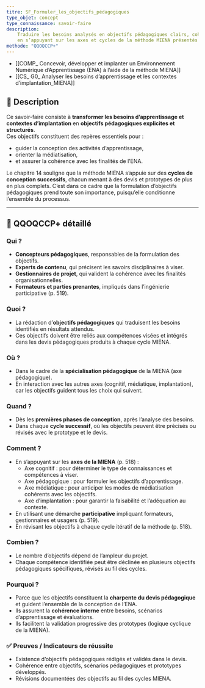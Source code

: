 ```yaml
---
titre: SF_Formuler_les_objectifs_pédagogiques
type_objet: concept
type_connaissance: savoir-faire
description:
    Traduire les besoins analysés en objectifs pédagogiques clairs, cohérents et mesurables,
    en s’appuyant sur les axes et cycles de la méthode MIENA présentés au chapitre 14.
methode: "QQOQCCP+"
---
```


- [[COMP_ Concevoir, développer et implanter un Environnement Numérique d’Apprentissage (ENA) à l’aide de la méthode MIENA]]
- [[CS_ G0_ Analyser les besoins d’apprentissage et les contextes d’implantation_MIENA]]

## 📌 Description
Ce savoir-faire consiste à **transformer les besoins d’apprentissage et contextes d’implantation** en **objectifs pédagogiques explicites et structurés**.  
Ces objectifs constituent des repères essentiels pour :  
- guider la conception des activités d’apprentissage,  
- orienter la médiatisation,  
- et assurer la cohérence avec les finalités de l’ENA.  

Le chapitre 14 souligne que la méthode MIENA s’appuie sur des **cycles de conception successifs**, chacun menant à des devis et prototypes de plus en plus complets. C’est dans ce cadre que la formulation d’objectifs pédagogiques prend toute son importance, puisqu’elle conditionne l’ensemble du processus.  

---

## 🔎 QQOQCCP+ détaillé

### Qui ?
- **Concepteurs pédagogiques**, responsables de la formulation des objectifs.  
- **Experts de contenu**, qui précisent les savoirs disciplinaires à viser.  
- **Gestionnaires de projet**, qui valident la cohérence avec les finalités organisationnelles.  
- **Formateurs et parties prenantes**, impliqués dans l’ingénierie participative (p. 519).  

### Quoi ?
- La rédaction d’**objectifs pédagogiques** qui traduisent les besoins identifiés en résultats attendus.  
- Ces objectifs doivent être reliés aux compétences visées et intégrés dans les devis pédagogiques produits à chaque cycle MIENA.  

### Où ?
- Dans le cadre de la **spécialisation pédagogique** de la MIENA (axe pédagogique).  
- En interaction avec les autres axes (cognitif, médiatique, implantation), car les objectifs guident tous les choix qui suivent.  

### Quand ?
- Dès les **premières phases de conception**, après l’analyse des besoins.  
- Dans chaque **cycle successif**, où les objectifs peuvent être précisés ou révisés avec le prototype et le devis.  

### Comment ?
- En s’appuyant sur les **axes de la MIENA** (p. 518) :  
  - Axe cognitif : pour déterminer le type de connaissances et compétences à viser.  
  - Axe pédagogique : pour formuler les objectifs d’apprentissage.  
  - Axe médiatique : pour anticiper les modes de médiatisation cohérents avec les objectifs.  
  - Axe d’implantation : pour garantir la faisabilité et l’adéquation au contexte.  
- En utilisant une démarche **participative** impliquant formateurs, gestionnaires et usagers (p. 519).  
- En révisant les objectifs à chaque cycle itératif de la méthode (p. 518).  

### Combien ?
- Le nombre d’objectifs dépend de l’ampleur du projet.  
- Chaque compétence identifiée peut être déclinée en plusieurs objectifs pédagogiques spécifiques, révisés au fil des cycles.  

### Pourquoi ?
- Parce que les objectifs constituent la **charpente du devis pédagogique** et guident l’ensemble de la conception de l’ENA.  
- Ils assurent la **cohérence interne** entre besoins, scénarios d’apprentissage et évaluations.  
- Ils facilitent la validation progressive des prototypes (logique cyclique de la MIENA).  

### ✅ Preuves / Indicateurs de réussite
- Existence d’objectifs pédagogiques rédigés et validés dans le devis.  
- Cohérence entre objectifs, scénarios pédagogiques et prototypes développés.  
- Révisions documentées des objectifs au fil des cycles MIENA.  

